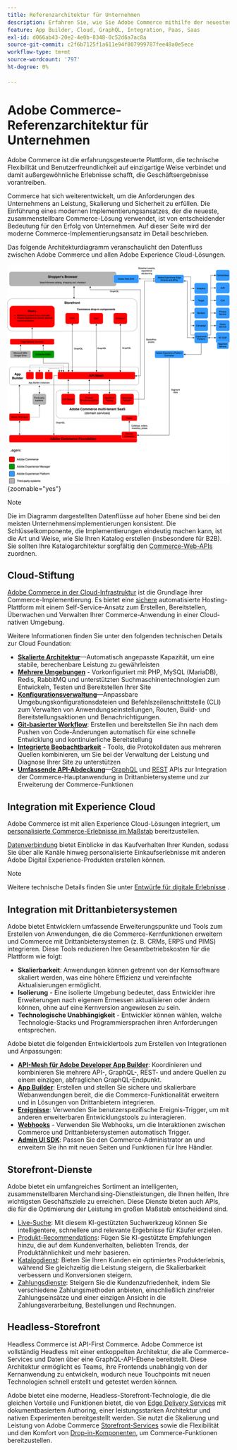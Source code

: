 ```yaml
---
title: Referenzarchitektur für Unternehmen
description: Erfahren Sie, wie Sie Adobe Commerce mithilfe der neuesten, zusammenstellbaren Commerce-Technologie von Adobe implementieren.
feature: App Builder, Cloud, GraphQL, Integration, Paas, Saas
exl-id: d066ab43-20e2-4e0b-8348-0c52d6a7ac8a
source-git-commit: c2f6b7125f1a611e94f807999787fee48a0e5ece
workflow-type: tm+mt
source-wordcount: '797'
ht-degree: 0%

---
```


# Adobe Commerce-Referenzarchitektur für Unternehmen

Adobe Commerce ist die erfahrungsgesteuerte Plattform, die technische Flexibilität und Benutzerfreundlichkeit auf einzigartige Weise verbindet und damit außergewöhnliche Erlebnisse schafft, die Geschäftsergebnisse vorantreiben.

Commerce hat sich weiterentwickelt, um die Anforderungen des Unternehmens an Leistung, Skalierung und Sicherheit zu erfüllen. Die Einführung eines modernen Implementierungsansatzes, der die neueste, zusammenstellbare Commerce-Lösung verwendet, ist von entscheidender Bedeutung für den Erfolg von Unternehmen. Auf dieser Seite wird der moderne Commerce-Implementierungsansatz im Detail beschrieben.

Das folgende Architekturdiagramm veranschaulicht den Datenfluss zwischen Adobe Commerce und allen Adobe Experience Cloud-Lösungen.

![Architekturdiagramm, das zeigt, wie Adobe Commerce eine Verbindung zu Experience Cloud-Lösungen herstellt](../../assets/playbooks/commerce-architecture-v3.svg){zoomable="yes"}

>[!NOTE]
>
>Die im Diagramm dargestellten Datenflüsse auf hoher Ebene sind bei den meisten Unternehmensimplementierungen konsistent. Die Schlüsselkomponente, die Implementierungen eindeutig machen kann, ist die Art und Weise, wie Sie Ihren Katalog erstellen (insbesondere für B2B). Sie sollten Ihre Katalogarchitektur sorgfältig den [Commerce-Web-APIs](https://developer.adobe.com/commerce/webapi/get-started/) zuordnen.

## Cloud-Stiftung

[Adobe Commerce in der Cloud-Infrastruktur](https://experienceleague.adobe.com/en/docs/commerce-cloud-service/user-guide/overview) ist die Grundlage Ihrer Commerce-Implementierung. Es bietet eine [sichere](../../security-and-compliance/shared-responsibility.md) automatisierte Hosting-Plattform mit einem Self-Service-Ansatz zum Erstellen, Bereitstellen, Überwachen und Verwalten Ihrer Commerce-Anwendung in einer Cloud-nativen Umgebung.

Weitere Informationen finden Sie unter den folgenden technischen Details zur Cloud Foundation:

- [**Skalierte Architektur**](https://experienceleague.adobe.com/en/docs/commerce-cloud-service/user-guide/architecture/scaled-architecture)—Automatisch angepasste Kapazität, um eine stabile, berechenbare Leistung zu gewährleisten
- [**Mehrere Umgebungen**](https://experienceleague.adobe.com/en/docs/commerce-cloud-service/user-guide/architecture/pro-architecture) - Vorkonfiguriert mit PHP, MySQL (MariaDB), Redis, RabbitMQ und unterstützten Suchmaschinentechnologien zum Entwickeln, Testen und Bereitstellen Ihrer Site
- [**Konfigurationsverwaltung**](https://experienceleague.adobe.com/en/docs/commerce-cloud-service/user-guide/configure/overview)—Anpassbare Umgebungskonfigurationsdateien und Befehlszeilenschnittstelle (CLI) zum Verwalten von Anwendungseinstellungen, Routen, Build- und Bereitstellungsaktionen und Benachrichtigungen.
- [**Git-basierter Workflow**](https://experienceleague.adobe.com/en/docs/commerce-cloud-service/user-guide/architecture/pro-develop-deploy-workflow): Erstellen und bereitstellen Sie ihn nach dem Pushen von Code-Änderungen automatisch für eine schnelle Entwicklung und kontinuierliche Bereitstellung
- [**Integrierte Beobachtbarkeit**](https://experienceleague.adobe.com/en/docs/commerce-cloud-service/user-guide/monitor/performance) - Tools, die Protokolldaten aus mehreren Quellen kombinieren, um Sie bei der Verwaltung der Leistung und Diagnose Ihrer Site zu unterstützen
- [**Umfassende API-Abdeckung**](https://developer.adobe.com/commerce/webapi/get-started/)—[GraphQL](https://developer.adobe.com/commerce/webapi/graphql/) und [REST](https://developer.adobe.com/commerce/webapi/rest) APIs zur Integration der Commerce-Hauptanwendung in Drittanbietersysteme und zur Erweiterung der Commerce-Funktionen

## Integration mit Experience Cloud

Adobe Commerce ist mit allen Experience Cloud-Lösungen integriert, um [personalisierte Commerce-Erlebnisse im Maßstab](https://experienceleague.adobe.com/en/docs/commerce-admin/customers/customers-menu/personalize-scale#customers-menu) bereitzustellen.

[Datenverbindung](https://experienceleague.adobe.com/en/docs/commerce-merchant-services/data-connection/overview) bietet Einblicke in das Kaufverhalten Ihrer Kunden, sodass Sie über alle Kanäle hinweg personalisierte Einkaufserlebnisse mit anderen Adobe Digital Experience-Produkten erstellen können.

>[!NOTE]
>
>Weitere technische Details finden Sie unter [Entwürfe für digitale Erlebnisse](https://experienceleague.adobe.com/en/docs/blueprints-learn/architecture/overview) .


## Integration mit Drittanbietersystemen

Adobe bietet Entwicklern umfassende Erweiterungspunkte und Tools zum Erstellen von Anwendungen, die die Commerce-Kernfunktionen erweitern und Commerce mit Drittanbietersystemen (z. B. CRMs, ERPS und PIMS) integrieren. Diese Tools reduzieren Ihre Gesamtbetriebskosten für die Plattform wie folgt:

- **Skalierbarkeit**: Anwendungen können getrennt von der Kernsoftware skaliert werden, was eine höhere Effizienz und vereinfachte Aktualisierungen ermöglicht.
- **Isolierung** - Eine isolierte Umgebung bedeutet, dass Entwickler ihre Erweiterungen nach eigenem Ermessen aktualisieren oder ändern können, ohne auf eine Kernversion angewiesen zu sein.
- **Technologische Unabhängigkeit** - Entwickler können wählen, welche Technologie-Stacks und Programmiersprachen ihren Anforderungen entsprechen.

Adobe bietet die folgenden Entwicklertools zum Erstellen von Integrationen und Anpassungen:

- [**API-Mesh für Adobe Developer App Builder**](https://developer.adobe.com/graphql-mesh-gateway/): Koordinieren und kombinieren Sie mehrere API-, GraphQL-, REST- und andere Quellen zu einem einzigen, abfraglichen GraphQL-Endpunkt.
- [**App Builder**](https://developer.adobe.com/app-builder/docs/overview/): Erstellen und stellen Sie sichere und skalierbare Webanwendungen bereit, die die Commerce-Funktionalität erweitern und in Lösungen von Drittanbietern integrieren.
- [**Ereignisse**](https://developer.adobe.com/commerce/extensibility/events/): Verwenden Sie benutzerspezifische Ereignis-Trigger, um mit anderen erweiterbaren Entwicklungstools zu interagieren.
- [**Webhooks**](https://developer.adobe.com/commerce/extensibility/webhooks/) - Verwenden Sie Webhooks, um die Interaktionen zwischen Commerce und Drittanbietersystemen automatisch Trigger.
- [**Admin UI SDK**](https://developer.adobe.com/commerce/extensibility/admin-ui-sdk/): Passen Sie den Commerce-Administrator an und erweitern Sie ihn mit neuen Seiten und Funktionen für Ihre Händler.

## Storefront-Dienste

Adobe bietet ein umfangreiches Sortiment an intelligenten, zusammenstellbaren Merchandising-Dienstleistungen, die Ihnen helfen, Ihre wichtigsten Geschäftsziele zu erreichen. Diese Dienste bieten auch APIs, die für die Optimierung der Leistung im großen Maßstab entscheidend sind.

- [Live-Suche](https://experienceleague.adobe.com/en/docs/commerce-merchant-services/live-search/overview): Mit diesem KI-gestützten Suchwerkzeug können Sie intelligentere, schnellere und relevante Ergebnisse für Käufer erzielen.
- [Produkt-Recommendations](https://experienceleague.adobe.com/en/docs/commerce-merchant-services/product-recommendations/overview): Fügen Sie KI-gestützte Empfehlungen hinzu, die auf dem Kundenverhalten, beliebten Trends, der Produktähnlichkeit und mehr basieren.
- [Katalogdienst](https://experienceleague.adobe.com/en/docs/commerce-merchant-services/catalog-service/guide-overview): Bieten Sie Ihren Kunden ein optimiertes Produkterlebnis, während Sie gleichzeitig die Leistung steigern, die Skalierbarkeit verbessern und Konversionen steigern.
- [Zahlungsdienste](https://experienceleague.adobe.com/en/docs/commerce-merchant-services/payment-services/guide-overview): Steigern Sie die Kundenzufriedenheit, indem Sie verschiedene Zahlungsmethoden anbieten, einschließlich zinsfreier Zahlungseinsätze und einer einzigen Ansicht in die Zahlungsverarbeitung, Bestellungen und Rechnungen.

## Headless-Storefront

Headless Commerce ist API-First Commerce. Adobe Commerce ist vollständig Headless mit einer entkoppelten Architektur, die alle Commerce-Services und Daten über eine GraphQL-API-Ebene bereitstellt. Diese Architektur ermöglicht es Teams, ihre Frontends unabhängig von der Kernanwendung zu entwickeln, wodurch neue Touchpoints mit neuen Technologien schnell erstellt und getestet werden können.

Adobe bietet eine moderne, Headless-Storefront-Technologie, die die gleichen Vorteile und Funktionen bietet, die von [Edge Delivery Services](https://www.aem.live/home) mit dokumentbasiertem Authoring, einer leistungsstarken Architektur und nativen Experimenten bereitgestellt werden. Sie nutzt die Skalierung und Leistung von Adobe Commerce [Storefront-Services](#storefront-services) sowie die Flexibilität und den Komfort von [Drop-in-Komponenten](https://experienceleague.adobe.com/developer/commerce/storefront/), um Commerce-Funktionen bereitzustellen.

